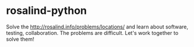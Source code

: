 # rosalind-python

Solve the http://rosalind.info/problems/locations/ and learn about software, testing, collaboration. The problems are difficult. Let's work together to solve them!

